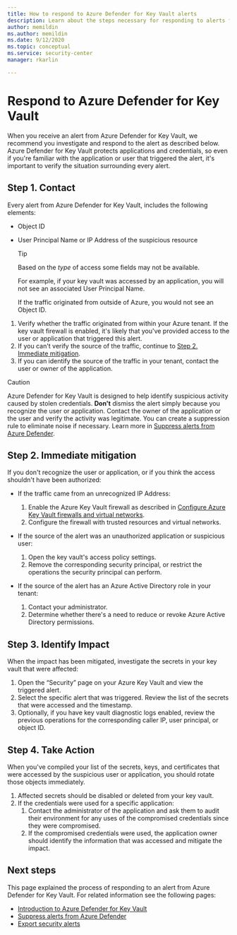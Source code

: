 ```yaml
---
title: How to respond to Azure Defender for Key Vault alerts
description: Learn about the steps necessary for responding to alerts from Azure Defender for Key Vault.
author: memildin
ms.author: memildin
ms.date: 9/12/2020
ms.topic: conceptual
ms.service: security-center
manager: rkarlin

---
```


# Respond to Azure Defender for Key Vault
When you receive an alert from Azure Defender for Key Vault, we recommend you investigate and respond to the alert as described below. Azure Defender for Key Vault protects applications and credentials, so even if you're familiar with the application or user that triggered the alert, it's important to verify the situation surrounding every alert.  


## Step 1. Contact
Every alert from Azure Defender for Key Vault, includes the following elements:

- Object ID
- User Principal Name or IP Address of the suspicious resource

    > [!TIP]
    > Based on the *type* of access some fields may not be available. 
    > 
    > For example, if your key vault was accessed by an application, you will not see an associated User Principal Name. 
    >
    > If the traffic originated from outside of Azure, you would not see an Object ID.   

1. Verify whether the traffic originated from within your Azure tenant. If the key vault firewall is enabled, it's likely that you've provided access to the user or application that triggered this alert.
1. If you can't verify the source of the traffic, continue to [Step 2. Immediate mitigation](#step-2-immediate-mitigation).
1. If you can identify the source of the traffic in your tenant, contact the user or owner of the application. 

> [!CAUTION]
> Azure Defender for Key Vault is designed to help identify suspicious activity caused by stolen credentials. **Don't** dismiss the alert simply because you recognize the user or application. Contact the owner of the application or the user and verify the activity was legitimate. You can create a suppression rule to eliminate noise if necessary. Learn more in [Suppress alerts from Azure Defender](alerts-suppression-rules.md).


## Step 2. Immediate mitigation 
If you don't recognize the user or application, or if you think the access shouldn't have been authorized:

- If the traffic came from an unrecognized IP Address:
    1. Enable the Azure Key Vault firewall as described in [Configure Azure Key Vault firewalls and virtual networks](../key-vault/general/network-security.md).
    1. Configure the firewall with trusted resources and virtual networks.

- If the source of the alert was an unauthorized application or suspicious user:
    1. Open the key vault's access policy settings.
    1. Remove the corresponding security principal, or restrict the operations the security principal can perform.  

- If the source of the alert has an Azure Active Directory role in your tenant:
    1. Contact your administrator.
    1. Determine whether there's a need to reduce or revoke Azure Active Directory permissions.

## Step 3. Identify Impact 
When the impact has been mitigated, investigate the secrets in your key vault that were affected:
1. Open the “Security” page on your Azure Key Vault and view the triggered alert.
1. Select the specific alert that was triggered.
    Review the list of the secrets that were accessed and the timestamp.
1. Optionally, if you have key vault diagnostic logs enabled, review the previous operations for the corresponding caller IP, user principal, or object ID.  

## Step 4. Take Action 
When you've compiled your list of the secrets, keys, and certificates that were accessed by the suspicious user or application, you should rotate those objects immediately.

1. Affected secrets should be disabled or deleted from your key vault.
1. If the credentials were used for a specific application:
    1. Contact the administrator of the application and ask them to audit their environment for any uses of the compromised credentials since they were compromised.
    1. If the compromised credentials were used, the application owner should identify the information that was accessed and mitigate the impact.


## Next steps

This page explained the process of responding to an alert from Azure Defender for Key Vault. For related information see the following pages:

- [Introduction to Azure Defender for Key Vault](defender-for-key-vault-intro.md)
- [Suppress alerts from Azure Defender](alerts-suppression-rules.md)
- [Export security alerts](continuous-export.md)